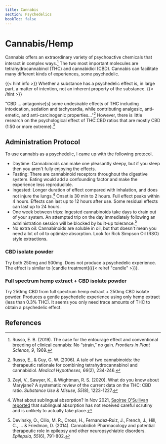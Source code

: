 ```yaml
---
title: Cannabis
section: Psychedelics
bookToc: false
---
```


# Cannabis/Hemp

Cannabis offers an extraordinary variety of psychoactive chemicals
that interact in complex ways.[^russo2019] The two most important
molecules are tetrahydrocannabinol (THC) and cannabidiol (CBD).
Cannabis can facilitate many different kinds of experiences, some
psychedelic.

{{< hint info >}}
Whether a substance has a psychedelic effect is, in large part,
a matter of intention, not an inherent property of the substance.
{{< /hint >}}

"CBD ... antagonise[s] some undesirable effects of THC including intoxication, sedation and tachycardia, while contributing analgesic, anti-emetic, and anti-carcinogenic properties..."[^russo2006] However, there is little research on the psychological effect of THC:CBD ratios that are mostly CBD (1:50 or more extreme).[^zeyl2020]

## Administration Protocol

To use cannabis as a psychedelic, I came up with the following protocol.

- Daytime: Cannabinoids can make one pleasantly sleepy, but if you sleep then you aren't fully enjoying the effects.
- Fasting: There are cannabinoid receptors throughout the digestive system. Eating would add a confounding factor and make the experience less reproducible.
- Ingested: Longer duration of effect compared with inhalation, and does not injure the lungs.[^osullivan2021] Onset is 30 min to 2 hours. Full effect peaks within 4 hours. Effects can last up to 12 hours after use. Some residual effects can last up to 24 hours.
- One week between trips: Ingested cannabinoids take days to drain out of your system. An attempted trip on the day immediately following an administration session will be blocked by built-up tolerance.[^devinsky2014]
- No extra oil: Cannabinoids are soluble in oil, but that doesn't mean you need a lot of oil to optimize absorption. Look for Rick Simpson Oil (RSO) style extractions.

### CBD isolate powder

Try both 250mg and 500mg. Does not produce a psychedelic experience. The
effect is similar to [candle treatment]({{< relref "candle" >}}).

### Full spectrum hemp extract + CBD isolate powder

Try 250mg CBD from full spectrum hemp extract + 250mg CBD isolate
powder. Produces a gentle psychedelic experience using only hemp extract
(less than 0.3% THC).  It seems you only need trace amounts of THC to obtain a psychedelic effect.

## References

[^russo2019]: Russo, E. B. (2019). The case for the entourage effect and conventional breeding of clinical cannabis: No “strain,” no gain. *Frontiers in Plant Science, 9*, 1969.

[^russo2006]: Russo, E., & Guy, G. W. (2006). A tale of two cannabinoids: the therapeutic rationale for combining tetrahydrocannabinol and cannabidiol. *Medical Hypotheses, 66*(2), 234-246.

[^zeyl2020]: Zeyl, V., Sawyer, K., & Wightman, R. S. (2020). What do you know about Maryjane? A systematic review of the current data on the THC: CBD ratio. *Substance Use & Misuse, 55*(8), 1223-1227.

[^osullivan2021]: What about sublingual absorption? In Nov 2021, [Saoirse O'Sullivan reported](https://www.nickjikomes.com/post/ep-41-transcript-saoirse-o-sullivan-thc-cbd-inflammation-traumatic-brain-injury-diabetes) that sublingual absorption has not received careful scrutiny and is unlikely to actually take place.

[^devinsky2014]: Devinsky, O., Cilio, M. R., Cross, H., Fernandez‐Ruiz, J., French, J., Hill, C., ... & Friedman, D. (2014). Cannabidiol: Pharmacology and potential therapeutic role in epilepsy and other neuropsychiatric disorders. *Epilepsia, 55*(6), 791-802.
